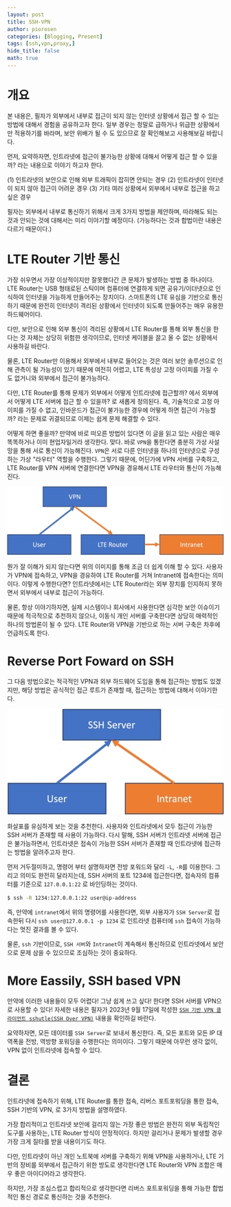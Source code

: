 ```yaml
---
layout: post
title: SSH-VPN
author: piorosen
categories: [Blogging, Present]
tags: [ssh,vpn,proxy,]
hide_title: false
math: true
---
```


# 개요

본 내용은, 필자가 외부에서 내부로 접근이 되지 않는 인터넷 상황에서 접근 할 수 있는 방법에 대해서 경험을 공유하고자 한다. 일부 경우는 정말로 급하거나 위급한 상황에서만 적용하기를 바라며, 보안 위배가 될 수 도 있으므로 잘 확인해보고 사용해보길 바랍니다.

먼저, 요약하자면, 인트라넷에 접근이 불가능한 상황에 대해서 어떻게 접근 할 수 있을까? 라는 내용으로 이야기 하고자 한다.

(1) 인트라넷의 보안으로 인해 외부 트래픽이 잡히면 안되는 경우
(2) 인트라넷이 인터넷이 되지 않아 접근이 어려운 경우 
(3) 기타 여러 상황에서 외부에서 내부로 접근을 하고 싶은 경우

필자는 외부에서 내부로 통신하기 위해서 크게 3가지 방법을 제안하며, 따라해도 되는 것과 안되는 것에 대해서는 미리 이야기할 예정이다. (가능하다는 것과 합법이란 내용은 다르기 때문이다.)

# LTE Router 기반 통신

가장 쉬우면서 가장 이상적이지만 잘못했다간 큰 문제가 발생하는 방법 중 하나이다. LTE Router는 USB 형태로된 스틱이며 컴퓨터에 연결하게 되면 공유기/이더넷으로 인식하여 인터넷을 가능하게 만들어주는 장치이다. 스마트폰의 LTE 유심을 기반으로 통신하기 때문에 완전히 인터넷이 격리된 상황에서 인터넷이 되도록 만들어주는 매우 유용한 하드웨어이다.

다만, 보안으로 인해 외부 통신이 격리된 상황에서 LTE Router를 통해 외부 통신을 한다는 것 자체는 상당히 위험한 생각이므로, 인터넷 케이블을 끌고 올 수 없는 상황에서 사용하길 바란다.

물론, LTE Router만 이용해서 외부에서 내부로 들어오는 것은 여러 보안 솔루션으로 인해 관측이 될 가능성이 있기 때문에 여전히 어렵고, LTE 특성상 고정 아이피를 가질 수도 없거니와 외부에서 접근이 불가능하다. 

다만, LTE Router를 통해 문제가 외부에서 어떻게 인트라넷에 접근할까? 에서 외부에서 어떻게 LTE 서버에 접근 할 수 있을까? 로 새롭게 정의된다. 즉, 기술적으로 고정 아이피를 가질 수 없고, 인바운드가 접근이 불가능한 경우에 어떻게 하면 접근이 가능할까? 라는 문제로 귀결되므로 이제는 쉽게 문제 해결할 수 있다.

어떻게 하면 좋을까? 만약에 바로 떠오른 방법이 있다면 이 글을 읽고 있는 사람은 매우 똑똑하거나 이미 현업자일거라 생각한다. 맞다. 바로 `VPN`을 통한다면 충분히 가상 사설망을 통해 서로 통신이 가능해진다. `VPN`은 서로 다른 인터넷을 하나의 인터넷으로 구성하는 가상 "라우터" 역할을 수행한다. 그렇기 때문에, 어딘가에 VPN 서버를 구축하고, LTE Router를 VPN 서버에 연결한다면 VPN을 경유해서 LTE 라우터와 통신이 가능해진다. 

![](/assets/img/post/2024-11-06-01.png)

뭔가 잘 이해가 되지 않는다면 위의 이미지를 통해 조금 더 쉽게 이해 할 수 있다. 사용자가 VPN에 접속하고, VPN을 경유하여 LTE Router를 거쳐 Intranet에 접속한다는 의미이다. 이렇게 수행한다면? 인트라넷에서는 LTE Router라는 외부 장치를 인지하지 못하면서 외부에서 내부로 접근이 가능하다. 

물론, 항상 이야기하자면, 실제 시스템이나 회사에서 사용한다면 심각한 보안 이슈이기 때문에 적극적으로 추천하지 않으나, 이동식 개인 서버를 구축한다면 상당히 매력적인 하나의 방법론이 될 수 있다. LTE Router와 VPN을 기반으로 하는 서버 구축은 차후에 언급하도록 한다.

# Reverse Port Foward on SSH

그 다음 방법으로는 적극적인 VPN과 외부 하드웨어 도입을 통해 접근하는 방법도 있겠지만, 해당 방법은 공식적인 접근 루트가 존재할 때, 접근하는 방법에 대해서 이야기한다.

![](/assets/img/post/2024-11-06-02.png)

화살표를 유심하게 보는 것을 추천한다. 사용자와 인트라넷에서 모두 접근이 가능한 SSH 서버가 존재할 때 사용이 가능하다. 다시 말해, SSH 서버가 인트라넷 서버에 접근은 불가능하면서, 인트라넷은 접속이 가능한 SSH 서버가 존재할 때 인트라넷에 접근하는 방법을 알려주고자 한다.

먼저 거두절미하고, 명령어 부터 설명하자면 전방 포워드와 달리 `-L`, `-R`를 이용한다. 그리고 의미도 완전히 달라지는데, SSH 서버의 포트 1234에 접근한다면, 접속자의 컴퓨터를 기준으로 `127.0.0.1:22` 로 바인딩하는 것이다. 

```sh
$ ssh -R 1234:127.0.0.1:22 user@ip-address
```

즉, 만약에 `intranet`에서 위의 명령어를 사용한다면, 외부 사용자가 `SSH Server`로 접속한뒤 다시 `ssh user@127.0.0.1 -p 1234` 로 인트라넷 컴퓨터에 `ssh` 접속이 가능하다는 멋진 결과를 볼 수 있다.

물론, `ssh` 기반이므로, `SSH 서버`와 `Intranet`이 계속해서 통신하므로 인트라넷에서 보안으로 문제 삼을 수 있으므로 조심하는 것이 중요하다. 

# More Eassily, SSH based VPN 

만약에 이러한 내용들이 모두 어렵다! 그냥 쉽게 쓰고 싶다! 한다면 SSH 서버를 VPN으로 사용할 수 있다! 자세한 내용은 필자가 2023년 9월 17일에 작성한 [`SSH 기반 VPN 클라이언트 sshutle(SSH Over VPN)`](https://blog.udon.party/posts/program-review-shuttle/) 내용을 확인하길 바란다. 


요약하자면, 모든 데이터를 `SSH Server`로 보내서 통신한다. 즉, 모든 포트와 모든 IP 대역폭을 전방, 역방향 포워딩을 수행한다는 의미이다. 그렇기 때문에 아무런 생각 없이, VPN 없이 인트라넷에 접속할 수 있다.

# 결론

인트라넷에 접속하기 위해, LTE Router를 통한 접속, 리버스 포트포워딩을 통한 접속, SSH 기반의 VPN, 로 3가지 방법을 설명하였다. 

가장 합리적이고 인트라넷 보안에 걸리지 않는 가장 좋은 방법은 완전히 외부 독립적인 도구를 사용하는, LTE Router 방식이 안정적이다. 하지만 걸리거나 문제가 발생할 경우 가장 크게 질타를 받을 내용이기도 하다.

다만, 인트라넷이 아닌 개인 노트북에 서버를 구축하기 위해 VPN을 사용하거나, LTE 기반의 장비를 외부에서 접근하기 위한 방도로 생각한다면 LTE Router와 VPN 조합은 매우 좋은 아이디어라고 생각한다.

하지만, 가장 조심스럽고 합리적으로 생각한다면 리버스 포트포워딩을 통해 가능한 합법적인 통신 경로로 통신하는 것을 추천한다. 

<!-- 
1. GPT는 첫 문장을 만드는데 도움이 많이 된다.
2. 분석을 빠르게 할 수 있다.
3. GPT는 문장 연결을 현재분사를 정말로 좋아한다.


 -->
